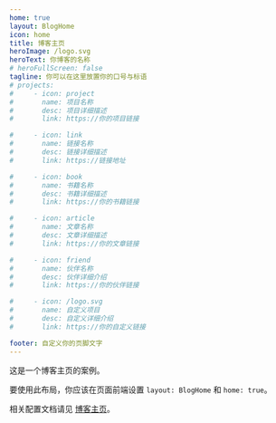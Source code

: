 ```yaml
---
home: true
layout: BlogHome
icon: home
title: 博客主页
heroImage: /logo.svg
heroText: 你博客的名称
# heroFullScreen: false
tagline: 你可以在这里放置你的口号与标语
# projects:
#     - icon: project
#       name: 项目名称
#       desc: 项目详细描述
#       link: https://你的项目链接

#     - icon: link
#       name: 链接名称
#       desc: 链接详细描述
#       link: https://链接地址

#     - icon: book
#       name: 书籍名称
#       desc: 书籍详细描述
#       link: https://你的书籍链接

#     - icon: article
#       name: 文章名称
#       desc: 文章详细描述
#       link: https://你的文章链接

#     - icon: friend
#       name: 伙伴名称
#       desc: 伙伴详细介绍
#       link: https://你的伙伴链接

#     - icon: /logo.svg
#       name: 自定义项目
#       desc: 自定义详细介绍
#       link: https://你的自定义链接

footer: 自定义你的页脚文字
---
```


这是一个博客主页的案例。

要使用此布局，你应该在页面前端设置 `layout: BlogHome` 和 `home: true`。

相关配置文档请见 [博客主页](https://theme-hope.vuejs.press/zh/guide/blog/home/)。
